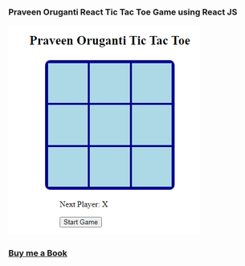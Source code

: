 ### Praveen Oruganti React Tic Tac Toe Game using React JS

![screenshot of the app](https://raw.githubusercontent.com/praveenoruganti/praveenoruganti-reactjs/master/0_Projects/praveenoruganti-tic-tac-toe-app/src/images/screenshot.PNG "Tic Tac Toe App")

### [Buy me a Book](https://www.buymeacoffee.com/praveenoruganti)